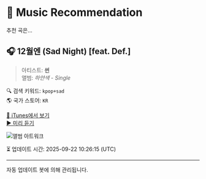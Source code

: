 
# 🎵 Music Recommendation

추천 곡은...

## 🎧 12월엔 (Sad Night) [feat. Def.]  
> 아티스트: **썬**  
> 앨범: _하얀색 - Single_  

🔍 검색 키워드: `kpop+sad`  
🌎 국가 스토어: `KR`

[🔗 iTunes에서 보기](https://music.apple.com/kr/album/12%EC%9B%94%EC%97%94-sad-night-feat-def/1545554240?i=1545554243&uo=4)  
[▶️ 미리 듣기](https://audio-ssl.itunes.apple.com/itunes-assets/AudioPreview115/v4/22/38/fa/2238fadb-9263-314b-d24f-f4a645d5b988/mzaf_5264811717685277597.plus.aac.p.m4a)

![앨범 아트워크](https://is1-ssl.mzstatic.com/image/thumb/Music124/v4/a2/e1/18/a2e11830-23f5-38ed-923d-768e0d9cf219/12.jpg/100x100bb.jpg)

⏳ 업데이트 시간: 2025-09-22 10:26:15 (UTC)

---
자동 업데이트 봇에 의해 관리됩니다.
